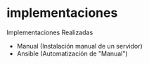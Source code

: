 # implementaciones
Implementaciones Realizadas
- Manual (Instalación manual de un servidor)
- Ansible (Automatización de "Manual")

